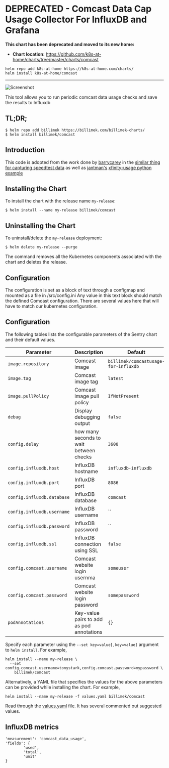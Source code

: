# DEPRECATED - Comcast Data Cap Usage Collector For InfluxDB and Grafana

**This chart has been deprecated and moved to its new home:**

- **Chart location:** https://github.com/k8s-at-home/charts/tree/master/charts/comcast

```console
helm repo add k8s-at-home https://k8s-at-home.com/charts/
helm install k8s-at-home/comcast
```

---

![Screenshot](https://github.com/billimek/comcastUsage-for-influxdb/raw/master/images/comcast_grafana_example.png)

This tool allows you to run periodic comcast data usage checks and save the results to Influxdb

## TL;DR;

```console
$ helm repo add billimek https://billimek.com/billimek-charts/
$ helm install billimek/comcast
```

## Introduction

This code is adopted from the work done by [barrycarey](https://github.com/barrycarey) in the [similar thing for capturing speedtest data](https://github.com/barrycarey/Speedtest-for-InfluxDB-and-Grafana) as well as [jantman's](https://github.com/jantman) [xfinity-usage python example](https://github.com/jantman/xfinity-usage)

## Installing the Chart

To install the chart with the release name `my-release`:

```console
$ helm install --name my-release billimek/comcast
```
## Uninstalling the Chart

To uninstall/delete the `my-release` deployment:

```console
$ helm delete my-release --purge
```

The command removes all the Kubernetes components associated with the chart and deletes the release.

## Configuration

The configuration is set as a block of text through a configmap and mounted as a file in /src/config.ini Any value in this text block should match the defined Comcast configuration. There are several values here that will have to match our kubernetes configuration.

## Configuration

The following tables lists the configurable parameters of the Sentry chart and their default values.

| Parameter                            | Description                                | Default                                                    |
| -------------------------------      | -------------------------------            | ---------------------------------------------------------- |
| `image.repository`                   | Comcast image                                | `billimek/comcastusage-for-influxdb`                     |
| `image.tag`                          | Comcast image tag                            | `latest`                                                 |
| `image.pullPolicy`                   | Comcast image pull policy                    | `IfNotPresent`                                           |
| `debug`                              | Display debugging output                     | `false`                                                  |
| `config.delay`                       | how many seconds to wait between checks      | `3600`                                                   |
| `config.influxdb.host`               | InfluxDB hostname                            | `influxdb-influxdb`                                      |
| `config.influxdb.port`               | InfluxDB port                                | `8086`                                                   |
| `config.influxdb.database`           | InfluxDB database                            | `comcast`                                                |
| `config.influxdb.username`           | InfluxDB username                            | ``                                                       |
| `config.influxdb.password`           | InfluxDB password                            | ``                                                       |
| `config.influxdb.ssl`                | InfluxDB connection using SSL                | `false`                                                  |
| `config.comcast.username`            | Comcast website login usernma                | `someuser`                                               |
| `config.comcast.password`            | Comcast website login password               | `somepassword`                                           |
| `podAnnotations`                     | Key-value pairs to add as pod annotations    | `{}` |

Specify each parameter using the `--set key=value[,key=value]` argument to `helm install`. For example,

```console
helm install --name my-release \
  --set config.comcast.username=tonystark,config.comcast.password=mypassword \
    billimek/comcast
```

Alternatively, a YAML file that specifies the values for the above parameters can be provided while installing the chart. For example,

```console
helm install --name my-release -f values.yaml billimek/comcast
```

Read through the [values.yaml](https://github.com/billimek/billimek-charts/blob/master/charts/comcast/values.yaml) file. It has several commented out suggested values.

## InfluxDB metrics
```
'measurement': 'comcast_data_usage',
'fields': {
		'used',
		'total',
		'unit'
}
```
